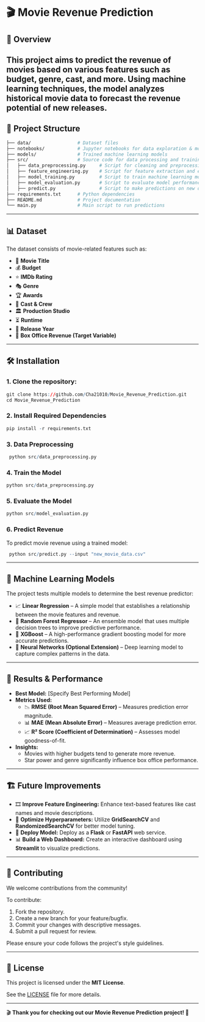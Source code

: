 # 🎬 Movie Revenue Prediction

## 📌 Overview
This project aims to predict the revenue of movies based on various features such as budget, genre, cast, and more. Using machine learning techniques, the model analyzes historical movie data to forecast the revenue potential of new releases.
---
## 📂 Project Structure

```bash
├── data/                 # Dataset files
├── notebooks/            # Jupyter notebooks for data exploration & model building
├── models/               # Trained machine learning models
├── src/                  # Source code for data processing and training
│   ├── data_preprocessing.py     # Script for cleaning and preprocessing data
│   ├── feature_engineering.py    # Script for feature extraction and engineering
│   ├── model_training.py         # Script to train machine learning models
│   ├── model_evaluation.py       # Script to evaluate model performance
│   ├── predict.py                # Script to make predictions on new data
├── requirements.txt      # Python dependencies
├── README.md             # Project documentation
└── main.py               # Main script to run predictions
```
---
## 📊 Dataset
The dataset consists of movie-related features such as:
- 🎥 **Movie Title**
- 💰 **Budget**
- ⭐ **IMDb Rating**
- 🎭 **Genre**
- 🏆 **Awards**
- 👥 **Cast & Crew**
- 🏛 **Production Studio**
- ⏳ **Runtime**
- 📅 **Release Year**
- 💸 **Box Office Revenue (Target Variable)**
---
## 🛠 Installation
### 1. Clone the repository:
   ```r
   git clone https://github.com/Cha21010/Movie_Revenue_Prediction.git
   cd Movie_Revenue_Prediction
   ```
### 2. Install Required Dependencies
   ```r
   pip install -r requirements.txt
   ```
### 3. Data Preprocessing
  ```r
   python src/data_preprocessing.py
   ```
### 4. Train the Model
   ```r
   python src/data_preprocessing.py
   ```
### 5. Evaluate the Model
   ```r
   python src/model_evaluation.py
   ```
### 6. Predict Revenue
To predict movie revenue using a trained model:
  ```r
   python src/predict.py --input "new_movie_data.csv"
   ```
---
## 🧠 Machine Learning Models

The project tests multiple models to determine the best revenue predictor:

- 📈 **Linear Regression** – A simple model that establishes a relationship between the movie features and revenue.  
- 🌲 **Random Forest Regressor** – An ensemble model that uses multiple decision trees to improve predictive performance.  
- 🤖 **XGBoost** – A high-performance gradient boosting model for more accurate predictions.  
- 🔄 **Neural Networks (Optional Extension)** – Deep learning model to capture complex patterns in the data.  

---

## 📌 Results & Performance

- **Best Model:** [Specify Best Performing Model]  
- **Metrics Used:**  
  - 📉 **RMSE (Root Mean Squared Error)** – Measures prediction error magnitude.  
  - 📊 **MAE (Mean Absolute Error)** – Measures average prediction error.  
  - 📈 **R² Score (Coefficient of Determination)** – Assesses model goodness-of-fit.  
- **Insights:**  
  - Movies with higher budgets tend to generate more revenue.  
  - Star power and genre significantly influence box office performance.  

---

## 🏗 Future Improvements

- 🎞 **Improve Feature Engineering:** Enhance text-based features like cast names and movie descriptions.  
- 🎯 **Optimize Hyperparameters:** Utilize **GridSearchCV** and **RandomizedSearchCV** for better model tuning.  
- 📡 **Deploy Model:** Deploy as a **Flask** or **FastAPI** web service.  
- 📊 **Build a Web Dashboard:** Create an interactive dashboard using **Streamlit** to visualize predictions.  

---

## 🤝 Contributing

We welcome contributions from the community!  

To contribute:  
1. Fork the repository.  
2. Create a new branch for your feature/bugfix.  
3. Commit your changes with descriptive messages.  
4. Submit a pull request for review.  

Please ensure your code follows the project's style guidelines.  

---

## 📝 License

This project is licensed under the **MIT License**.  

See the [LICENSE](./LICENSE) file for more details.  

---

🎬 **Thank you for checking out our Movie Revenue Prediction project! 🚀**  
